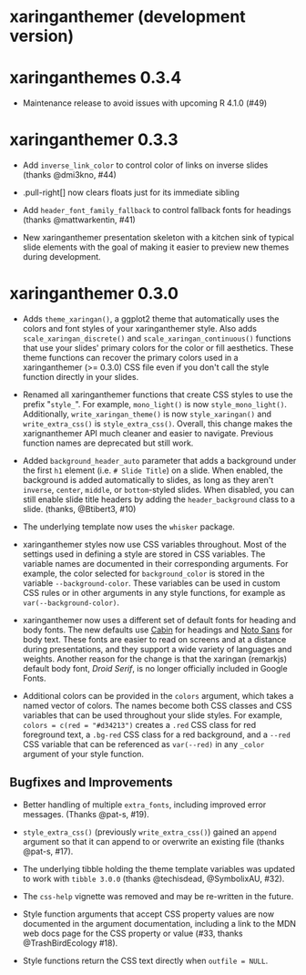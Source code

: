 # xaringanthemer (development version)

# xaringanthemes 0.3.4

* Maintenance release to avoid issues with upcoming R 4.1.0 (#49)

# xaringanthemer 0.3.3

* Add `inverse_link_color` to control color of links on inverse slides
  (thanks @dmi3kno, #44)

* .pull-right[] now clears floats just for its immediate sibling

* Add `header_font_family_fallback` to control fallback fonts for headings
  (thanks @mattwarkentin, #41)
  
* New xaringanthemer presentation skeleton with a kitchen sink of typical
  slide elements with the goal of making it easier to preview new themes
  during development.

# xaringanthemer 0.3.0

* Adds `theme_xaringan()`, a ggplot2 theme that automatically uses the colors
  and font styles of your xaringanthemer style. Also adds 
  `scale_xaringan_discrete()` and `scale_xaringan_continuous()` functions that 
  use your slides' primary colors for the color or fill aesthetics. These theme
  functions can recover the primary colors used in a xaringanthemer (>= 0.3.0)
  CSS file even if you don't call the style function directly in your slides.

* Renamed all xaringanthemer functions that create CSS styles to use the
  prefix "`style_`". For example, `mono_light()` is now `style_mono_light()`.
  Additionally, `write_xaringan_theme()` is now `style_xaringan()` and
  `write_extra_css()` is `style_extra_css()`. Overall, this change makes the
  xarignanthemer API much cleaner and easier to navigate. Previous function
  names are deprecated but still work.

* Added `background_header_auto` parameter that adds a background under the
  first `h1` element (i.e. `# Slide Title`) on a slide. When enabled, the
  background is added automatically to slides, as long as they aren't
  `inverse`, `center`, `middle`, or `bottom`-styled slides. When disabled,
  you can still enable slide title headers by adding the `header_background`
  class to a slide. (thanks, @Btibert3, #10)
  
* The underlying template now uses the `whisker` package.

* xaringanthemer styles now use CSS variables throughout. Most of the settings 
  used in defining a style are stored in CSS variables. The variable names are
  documented in their corresponding arguments. For example, the color selected
  for `background_color` is stored in the variable `--background-color`. These
  variables can be used in custom CSS rules or in other arguments in any style
  functions, for example as `var(--background-color)`.

* xaringanthemer now uses a different set of default fonts for heading and body
  fonts. The new defaults use [Cabin](https://fonts.google.com/specimen/Cabin)
  for headings and [Noto Sans](https://fonts.google.com/specimen/Noto+Sans) for
  body text. These fonts are easier to read on screens and at a distance during
  presentations, and they support a wide variety of languages and weights. 
  Another reason for the change is that the xaringan (remarkjs) default body 
  font, _Droid Serif_, is no longer officially included in Google Fonts.
  
* Additional colors can be provided in the `colors` argument, which takes a
  named vector of colors. The names become both CSS classes and CSS variables
  that can be used throughout your slide styles. For example,
  `colors = c(red = "#d34213")` creates a `.red` CSS class for red foreground 
  text, a `.bg-red` CSS class for a red background, and a `--red` CSS variable
  that can be referenced as `var(--red)` in any `_color` argument of your style
  function.


## Bugfixes and Improvements

* Better handling of multiple `extra_fonts`, including improved error messages.
  (Thanks @pat-s, #19).
  
* `style_extra_css()` (previously `write_extra_css()`) gained an `append`
  argument so that it can append to or overwrite an existing file (thanks @pat-s, #17).

* The underlying tibble holding the theme template variables was updated to 
  work with `tibble 3.0.0` (thanks @techisdead, @SymbolixAU, #32).
  
* The `css-help` vignette was removed and may be re-written in the future.

* Style function arguments that accept CSS property values are now documented in
  the argument documentation, including a link to the MDN web docs page for the
  CSS property or value (#33, thanks @TrashBirdEcology #18).

* Style functions return the CSS text directly when `outfile = NULL`.

